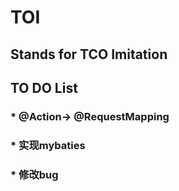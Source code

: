 # TOI
   ## Stands for TCO Imitation
##
  ## TO DO List
  ###   * @Action-> @RequestMapping
  ###   * 实现mybaties
  ###   * 修改bug
